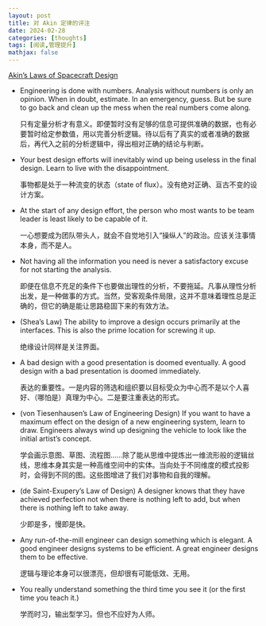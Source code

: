 ```yaml
---
layout: post
title: 对 Akin 定律的评注
date: 2024-02-28
categories: [thoughts]
tags: [阅读,管理提升]
mathjax: false
---
```


[Akin&rsquo;s Laws of Spacecraft Design](https://spacecraft.ssl.umd.edu/akins_laws.html)

-   Engineering is done with numbers. Analysis without numbers is only an opinion. When in doubt, estimate. In an emergency, guess. But be sure to go back and clean up the mess when the real numbers come along.
    
    只有定量分析才有意义。即便暂时没有足够的信息可提供准确的数据，也有必要暂时给定参数值，用以完善分析逻辑。待以后有了真实的或者准确的数据后，再代入之前的分析逻辑中，得出相对正确的结论与判断。

-   Your best design efforts will inevitably wind up being useless in the final design. Learn to live with the disappointment.
    
    事物都是处于一种流变的状态（state of flux）。没有绝对正确、亘古不变的设计方案。

-   At the start of any design effort, the person who most wants to be team leader is least likely to be capable of it.
    
    一心想要成为团队带头人，就会不自觉地引入“操纵人”的政治。应该关注事情本身，而不是人。

-   Not having all the information you need is never a satisfactory excuse for not starting the analysis.
    
    即便在信息不充足的条件下也要做出理性的分析，不要拖延。凡事从理性分析出发，是一种做事的方式。当然，受客观条件局限，这并不意味着理性总是正确的，但它的确是能让思路稳固下来的有效方法。

-   (Shea&rsquo;s Law) The ability to improve a design occurs primarily at the interfaces. This is also the prime location for screwing it up.
    
    绝缘设计同样是关注界面。

-   A bad design with a good presentation is doomed eventually. A good design with a bad presentation is doomed immediately.
    
    表达的重要性。一是内容的筛选和组织要以目标受众为中心而不是以个人喜好、（哪怕是）真理为中心。二是要注重表达的形式。

-   (von Tiesenhausen&rsquo;s Law of Engineering Design) If you want to have a maximum effect on the design of a new engineering system, learn to draw. Engineers always wind up designing the vehicle to look like the initial artist&rsquo;s concept.
    
    学会画示意图、草图、流程图……除了能从思维中提炼出一维流形般的逻辑丝线，思维本身其实是一种高维空间中的实体。当向处于不同维度的模式投影时，会得到不同的图。这些图增进了我们对事物和自我的理解。

-   (de Saint-Exupery&rsquo;s Law of Design) A designer knows that they have achieved perfection not when there is nothing left to add, but when there is nothing left to take away.
    
    少即是多，慢即是快。

-   Any run-of-the-mill engineer can design something which is elegant. A good engineer designs systems to be efficient. A great engineer designs them to be effective.
    
    逻辑与理论本身可以很漂亮，但却很有可能低效、无用。

-   You really understand something the third time you see it (or the first time you teach it.)
    
    学而时习，输出型学习。但也不应好为人师。

